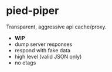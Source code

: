 # pied-piper

Transparent, aggressive api cache/proxy.

* __WIP__
* dump server responses
* respond with fake data
* high level (valid JSON only)
* no etags
